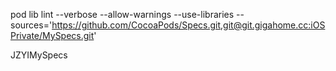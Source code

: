 pod lib lint --verbose --allow-warnings --use-libraries --sources='https://github.com/CocoaPods/Specs.git,git@git.gigahome.cc:iOSPrivate/MySpecs.git'

JZYIMySpecs